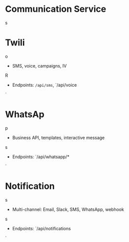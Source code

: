 

# Communication Service

s

#

# Twili

o

- SMS, voice, campaigns, IV

R

- Endpoints: `/api/sms`, `/api/voice

`

#

# WhatsAp

p

- Business API, templates, interactive message

s

- Endpoints: `/api/whatsapp/*

`

#

# Notification

s

- Multi-channel: Email, Slack, SMS, WhatsApp, webhook

s

- Endpoints: `/api/notifications

`
